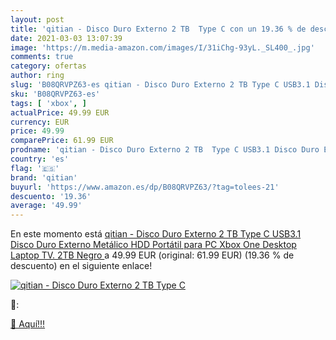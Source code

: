 ```yaml
---
layout: post
title: 'qitian - Disco Duro Externo 2 TB  Type C con un 19.36 % de descuento'
date: 2021-03-03 13:07:39
image: 'https://m.media-amazon.com/images/I/31iChg-93yL._SL400_.jpg'
comments: true
category: ofertas
author: ring
slug: 'B08QRVPZ63-es qitian - Disco Duro Externo 2 TB Type C USB3.1 Disco Duro...'
sku: 'B08QRVPZ63-es'
tags: [ 'xbox', ]
actualPrice: 49.99 EUR
currency: EUR
price: 49.99
comparePrice: 61.99 EUR
prodname: 'qitian - Disco Duro Externo 2 TB  Type C USB3.1 Disco Duro Externo Metálico HDD Portátil para PC  Xbox One  Desktop  Laptop  TV.  2TB Negro '
country: 'es'
flag: '🇪🇸'
brand: 'qitian'
buyurl: 'https://www.amazon.es/dp/B08QRVPZ63/?tag=tolees-21'
descuento: '19.36'
average: '49.99'
---
```


En este momento está [qitian - Disco Duro Externo 2 TB  Type C USB3.1 Disco Duro Externo Metálico HDD Portátil para PC  Xbox One  Desktop  Laptop  TV.  2TB Negro ](https://www.amazon.es/dp/B08QRVPZ63/?tag=tolees-21) a 49.99 EUR (original: 61.99 EUR) (19.36 %  de descuento) en el siguiente enlace!

[![qitian - Disco Duro Externo 2 TB  Type C](https://m.media-amazon.com/images/I/31iChg-93yL._SL400_.jpg)](https://www.amazon.es/dp/B08QRVPZ63/?tag=tolees-21)

🔎:


[🛒 Aquí!!!](https://www.amazon.es/dp/B08QRVPZ63/?tag=tolees-21)
